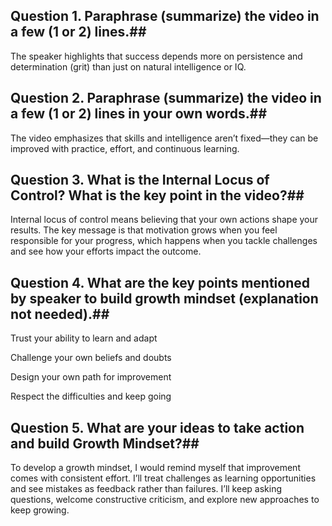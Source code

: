 ## Question 1. Paraphrase (summarize) the video in a few (1 or 2) lines.##

The speaker highlights that success depends more on persistence and determination (grit) than just on natural intelligence or IQ.

## Question 2. Paraphrase (summarize) the video in a few (1 or 2) lines in your own words.##

The video emphasizes that skills and intelligence aren’t fixed—they can be improved with practice, effort, and continuous learning.

## Question 3. What is the Internal Locus of Control? What is the key point in the video?##

Internal locus of control means believing that your own actions shape your results.
The key message is that motivation grows when you feel responsible for your progress, which happens when you tackle challenges and see how your efforts impact the outcome.

## Question 4. What are the key points mentioned by speaker to build growth mindset (explanation not needed).##

Trust your ability to learn and adapt

Challenge your own beliefs and doubts

Design your own path for improvement

Respect the difficulties and keep going

## Question 5. What are your ideas to take action and build Growth Mindset?##

To develop a growth mindset, I would remind myself that improvement comes with consistent effort. I’ll treat challenges as learning opportunities and see mistakes as feedback rather than failures. I’ll keep asking questions, welcome constructive criticism, and explore new approaches to keep growing.
